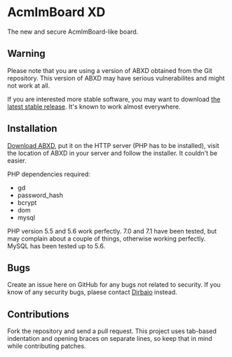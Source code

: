 # AcmlmBoard XD

The new and secure AcmlmBoard-like board.

## Warning

Please note that you are using a version of ABXD obtained from the Git
repository. This version of ABXD may have serious vulnerabilites and
might not work at all.

If you are interested more stable software, you may want to download
[the latest stable release](https://github.com/ABXD/ABXD/releases). It's known to work almost everywhere.

## Installation

[Download ABXD](https://github.com/Dirbaio/ABXD/zipball/master), put it
on the HTTP server (PHP has to be installed), visit the location of
ABXD in your server and follow the installer. It couldn't be easier.

PHP dependencies required:
* gd
* password_hash
* bcrypt
* dom
* mysql

PHP version 5.5 and 5.6 work perfectly. 7.0 and 7.1 have been tested, but may complain about a couple of things, otherwise working perfectly. MySQL has been tested up to 5.6.

## Bugs

Create an issue here on GitHub for any bugs not related to security. If you
know of any security bugs, plaese contact [Dirbaio](https://github.com/Dirbaio) instead.

## Contributions

Fork the repository and send a pull request. This project uses tab-based
indentation and opening braces on separate lines, so keep that in mind while
contributing patches.
